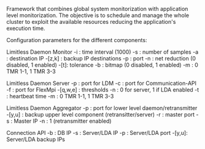 Framework that combines global system monitorization with application level monitorization. The objective is to schedule and manage the whole cluster to exploit the available resources reducing the application's execution time. 


Configuration parameters for the different components: 

Limitless Daemon Monitor
-i : time interval (1000)
-s : number of samples
-a : destination IP
-[z,k] : backup IP destinations
-p : port
-n : net reduction (0 disabled, 1 enabled)
-[t]: tolerance
-b : bitmap (0 disabled, 1 enabled)
-m : 0 TMR 1-1, 1 TMR 3-3


Limitless Daemon Server
-p : port for LDM
-c : port for Communication-API
-f : port for FlexMpi
-[q,w,e] : thresholds
-n : 0 for server, 1 if LDA enabled
-t : heartbeat time
-m : 0 TMR 1-1, 1 TMR 3-3


Limitless Daemon Aggregator
-p : port for lower level daemon/retransmitter
-[y,u] : backup upper level component (retransitter/server)
-r : master port
-s : Master IP
-n : 1 (retransmitter enabled)


Connection API
-b : DB IP
-s : Server/LDA IP
-p : Server/LDA port
-[y,u]: Server/LDA backup IPs

